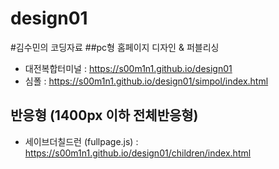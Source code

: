 # design01
#김수민의 코딩자료
##pc형 홈페이지 디자인 & 퍼블리싱
- 대전복합터미널 : https://s00m1n1.github.io/design01
- 심폴 : https://s00m1n1.github.io/design01/simpol/index.html
## 반응형 (1400px 이하 전체반응형)
- 세이브더칠드런 (fullpage.js) : https://s00m1n1.github.io/design01/children/index.html
